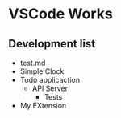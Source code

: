 # VSCode Works

## Development list

* test.md
* Simple Clock
* Todo applicaction
  * API Server
    * Tests
* My EXtension